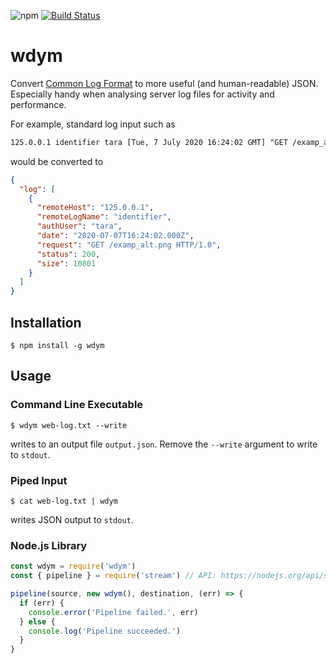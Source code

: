 ![npm](https://img.shields.io/npm/v/wdym)
[![Build Status](https://travis-ci.com/abircb/wdym.svg?token=kBvypWapbvpPYcC9Jrdw&branch=master)](https://travis-ci.com/abircb/wdym)

# wdym

Convert [Common Log Format](https://httpd.apache.org/docs/1.3/logs.html#common) to more useful (and human-readable) JSON. Especially handy when analysing server log files for activity and performance.

For example, standard log input such as

```txt
125.0.0.1 identifier tara [Tue, 7 July 2020 16:24:02 GMT] "GET /examp_alt.png HTTP/1.0" 200 10801
```

would be converted to

```json
{
  "log": [
    {
      "remoteHost": "125.0.0.1",
      "remoteLogName": "identifier",
      "authUser": "tara",
      "date": "2020-07-07T16:24:02.000Z",
      "request": "GET /examp_alt.png HTTP/1.0",
      "status": 200,
      "size": 10801
    }
  ]
}
```

## Installation

```cli
$ npm install -g wdym
```

## Usage

### Command Line Executable

```cli
$ wdym web-log.txt --write
```

writes to an output file `output.json`. Remove the `--write` argument to write to `stdout`.

### Piped Input

```cli
$ cat web-log.txt | wdym
```

writes JSON output to `stdout`.

### Node.js Library

```js
const wdym = require('wdym')
const { pipeline } = require('stream') // API: https://nodejs.org/api/stream.html#stream_stream_pipeline_source_transforms_destination_callback

pipeline(source, new wdym(), destination, (err) => {
  if (err) {
    console.error('Pipeline failed.', err)
  } else {
    console.log('Pipeline succeeded.')
  }
}
```